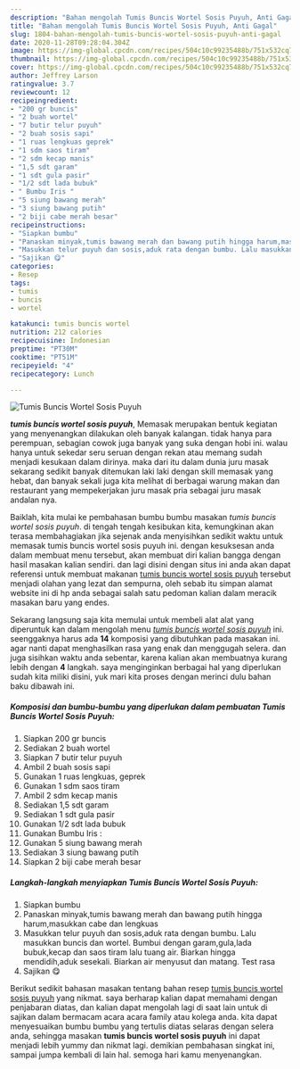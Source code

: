 ```yaml
---
description: "Bahan mengolah Tumis Buncis Wortel Sosis Puyuh, Anti Gagal"
title: "Bahan mengolah Tumis Buncis Wortel Sosis Puyuh, Anti Gagal"
slug: 1804-bahan-mengolah-tumis-buncis-wortel-sosis-puyuh-anti-gagal
date: 2020-11-28T09:28:04.304Z
image: https://img-global.cpcdn.com/recipes/504c10c99235488b/751x532cq70/tumis-buncis-wortel-sosis-puyuh-foto-resep-utama.jpg
thumbnail: https://img-global.cpcdn.com/recipes/504c10c99235488b/751x532cq70/tumis-buncis-wortel-sosis-puyuh-foto-resep-utama.jpg
cover: https://img-global.cpcdn.com/recipes/504c10c99235488b/751x532cq70/tumis-buncis-wortel-sosis-puyuh-foto-resep-utama.jpg
author: Jeffrey Larson
ratingvalue: 3.7
reviewcount: 12
recipeingredient:
- "200 gr buncis"
- "2 buah wortel"
- "7 butir telur puyuh"
- "2 buah sosis sapi"
- "1 ruas lengkuas geprek"
- "1 sdm saos tiram"
- "2 sdm kecap manis"
- "1,5 sdt garam"
- "1 sdt gula pasir"
- "1/2 sdt lada bubuk"
- " Bumbu Iris "
- "5 siung bawang merah"
- "3 siung bawang putih"
- "2 biji cabe merah besar"
recipeinstructions:
- "Siapkan bumbu"
- "Panaskan minyak,tumis bawang merah dan bawang putih hingga harum,masukkan cabe dan lengkuas"
- "Masukkan telur puyuh dan sosis,aduk rata dengan bumbu. Lalu masukkan buncis dan wortel. Bumbui dengan garam,gula,lada bubuk,kecap dan saos tiram lalu tuang air. Biarkan hingga mendidih,aduk sesekali. Biarkan air menyusut dan matang. Test rasa"
- "Sajikan 😋"
categories:
- Resep
tags:
- tumis
- buncis
- wortel

katakunci: tumis buncis wortel 
nutrition: 212 calories
recipecuisine: Indonesian
preptime: "PT30M"
cooktime: "PT51M"
recipeyield: "4"
recipecategory: Lunch

---
```



![Tumis Buncis Wortel Sosis Puyuh](https://img-global.cpcdn.com/recipes/504c10c99235488b/751x532cq70/tumis-buncis-wortel-sosis-puyuh-foto-resep-utama.jpg)

<b><i>tumis buncis wortel sosis puyuh</i></b>, Memasak merupakan bentuk kegiatan yang menyenangkan dilakukan oleh banyak kalangan. tidak hanya para perempuan, sebagian cowok juga banyak yang suka dengan hobi ini. walau hanya untuk sekedar seru seruan dengan rekan atau memang sudah menjadi kesukaan dalam dirinya. maka dari itu dalam dunia juru masak sekarang sedikit banyak ditemukan laki laki dengan skill memasak yang hebat, dan banyak sekali juga kita melihat di berbagai warung makan dan restaurant yang mempekerjakan juru masak pria sebagai juru masak andalan nya.

Baiklah, kita mulai ke pembahasan bumbu bumbu masakan <i>tumis buncis wortel sosis puyuh</i>. di tengah tengah kesibukan kita, kemungkinan akan terasa membahagiakan jika sejenak anda menyisihkan sedikit waktu untuk memasak tumis buncis wortel sosis puyuh ini. dengan kesuksesan anda dalam membuat menu tersebut, akan membuat diri kalian bangga dengan hasil masakan kalian sendiri. dan lagi disini dengan situs ini anda akan dapat referensi untuk membuat makanan <u>tumis buncis wortel sosis puyuh</u> tersebut menjadi olahan yang lezat dan sempurna, oleh sebab itu simpan alamat website ini di hp anda sebagai salah satu pedoman kalian dalam meracik masakan baru yang endes.




Sekarang langsung saja kita memulai untuk membeli alat alat yang diperuntuk kan dalam mengolah menu <u><i>tumis buncis wortel sosis puyuh</i></u> ini. seenggaknya harus ada <b>14</b> komposisi yang dibutuhkan pada masakan ini. agar nanti dapat menghasilkan rasa yang enak dan menggugah selera. dan juga sisihkan waktu anda sebentar, karena kalian akan membuatnya kurang lebih dengan <b>4</b> langkah. saya menginginkan berbagai hal yang diperlukan sudah kita miliki disini, yuk mari kita proses dengan merinci dulu bahan baku dibawah ini.

<!--inarticleads1-->

##### Komposisi dan bumbu-bumbu yang diperlukan dalam pembuatan Tumis Buncis Wortel Sosis Puyuh:

1. Siapkan 200 gr buncis
1. Sediakan 2 buah wortel
1. Siapkan 7 butir telur puyuh
1. Ambil 2 buah sosis sapi
1. Gunakan 1 ruas lengkuas, geprek
1. Gunakan 1 sdm saos tiram
1. Ambil 2 sdm kecap manis
1. Sediakan 1,5 sdt garam
1. Sediakan 1 sdt gula pasir
1. Gunakan 1/2 sdt lada bubuk
1. Gunakan  Bumbu Iris :
1. Gunakan 5 siung bawang merah
1. Sediakan 3 siung bawang putih
1. Siapkan 2 biji cabe merah besar




<!--inarticleads2-->

##### Langkah-langkah menyiapkan Tumis Buncis Wortel Sosis Puyuh:

1. Siapkan bumbu
1. Panaskan minyak,tumis bawang merah dan bawang putih hingga harum,masukkan cabe dan lengkuas
1. Masukkan telur puyuh dan sosis,aduk rata dengan bumbu. Lalu masukkan buncis dan wortel. Bumbui dengan garam,gula,lada bubuk,kecap dan saos tiram lalu tuang air. Biarkan hingga mendidih,aduk sesekali. Biarkan air menyusut dan matang. Test rasa
1. Sajikan 😋




Berikut sedikit bahasan masakan tentang bahan resep <u>tumis buncis wortel sosis puyuh</u> yang nikmat. saya berharap kalian dapat memahami dengan penjabaran diatas, dan kalian dapat mengolah lagi di saat lain untuk di sajikan dalam bermacam acara acara family atau kolega anda. kita dapat menyesuaikan bumbu bumbu yang tertulis diatas selaras dengan selera anda, sehingga masakan <b>tumis buncis wortel sosis puyuh</b> ini dapat menjadi lebih yummy dan nikmat lagi. demikian pembahasan singkat ini, sampai jumpa kembali di lain hal. semoga hari kamu menyenangkan.
